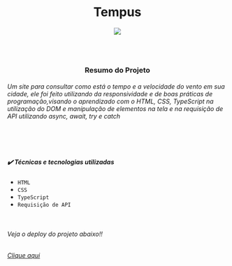 <h1 align="center"> Tempus </h1>
<p align="center">
<img loading="lazy" src="http://img.shields.io/static/v1?label=STATUS&message=%20CONCLUIDO&color=GREEN&style=for-the-badge"/>
</p>
<br>
<br>
<h3 align="center">Resumo do Projeto</h3>
<h6>Um site para consultar como está o tempo e a velocidade do vento em sua cidade, ele foi feito utilizando da responsividade e de boas práticas de programação,visando o aprendizado com o HTML, CSS, TypeScript na utilização do DOM e manipulação de elementos na tela e na requisição de API utilizando async, await, try e catch</h6>
<br>
<br>
<h5>✔️ Técnicas e tecnologias utilizadas</h5>

- `HTML`
- `CSS`
- `TypeScript`
- `Requisição de API`


<br>
<h6>Veja o deploy do projeto abaixo!!</h6>
 <a href="https://fokus-fnovitchs-projects.vercel.app/" target="_blank"><em>Clique aqui</em></a>
